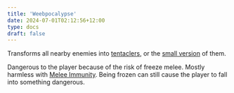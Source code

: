 ```yaml
---
title: 'Weebpocalypse'
date: 2024-07-01T02:12:56+12:00
type: docs
draft: false
---
```


Transforms all nearby enemies into [tentaclers](https://noita.wiki.gg/wiki/Turso), or the [small version](https://noita.wiki.gg/wiki/Pikkuturso) of them.

Dangerous to the player because of the risk of freeze melee. Mostly harmless with [Melee Immunity](https://noita.wiki.gg/wiki/Melee_Immunity). Being frozen can still cause the player to fall into something dangerous.
